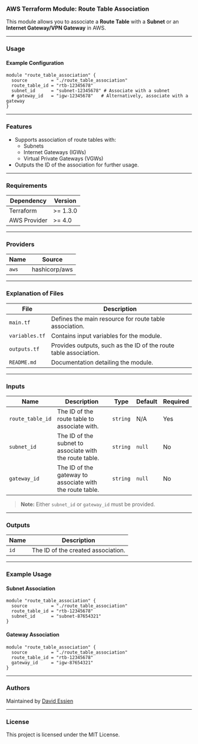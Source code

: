 ### AWS Terraform Module: Route Table Association

This module allows you to associate a **Route Table** with a **Subnet** or an **Internet Gateway/VPN Gateway** in AWS.

---

### **Usage**

#### Example Configuration

```hcl
module "route_table_association" {
  source         = "./route_table_association"
  route_table_id = "rtb-12345678"
  subnet_id      = "subnet-12345678" # Associate with a subnet
  # gateway_id   = "igw-12345678"   # Alternatively, associate with a gateway
}
```

---

### **Features**

- Supports association of route tables with:
  - Subnets
  - Internet Gateways (IGWs)
  - Virtual Private Gateways (VGWs)
- Outputs the ID of the association for further usage.

---

### **Requirements**

| **Dependency** | **Version** |
| -------------- | ----------- |
| Terraform      | >= 1.3.0    |
| AWS Provider   | >= 4.0      |

---

### **Providers**

| **Name** | **Source**    |
| -------- | ------------- |
| `aws`    | hashicorp/aws |

---

### **Explanation of Files**

| **File**       | **Description**                                                  |
| -------------- | ---------------------------------------------------------------- |
| `main.tf`      | Defines the main resource for route table association.           |
| `variables.tf` | Contains input variables for the module.                         |
| `outputs.tf`   | Provides outputs, such as the ID of the route table association. |
| `README.md`    | Documentation detailing the module.                              |

---

### **Inputs**

| **Name**         | **Description**                                          | **Type** | **Default** | **Required** |
| ---------------- | -------------------------------------------------------- | -------- | ----------- | ------------ |
| `route_table_id` | The ID of the route table to associate with.             | `string` | N/A         | Yes          |
| `subnet_id`      | The ID of the subnet to associate with the route table.  | `string` | `null`      | No           |
| `gateway_id`     | The ID of the gateway to associate with the route table. | `string` | `null`      | No           |

> **Note:** Either `subnet_id` or `gateway_id` must be provided.

---

### **Outputs**

| **Name**                     | **Description**                    |
| ---------------------------- | ---------------------------------- |
| `id` | The ID of the created association. |

---

### **Example Usage**

#### Subnet Association

```hcl
module "route_table_association" {
  source         = "./route_table_association"
  route_table_id = "rtb-12345678"
  subnet_id      = "subnet-87654321"
}
```

#### Gateway Association

```hcl
module "route_table_association" {
  source         = "./route_table_association"
  route_table_id = "rtb-12345678"
  gateway_id     = "igw-87654321"
}
```

---

### **Authors**

Maintained by [David Essien](https://davidessien.com)

---

### **License**

This project is licensed under the MIT License.
